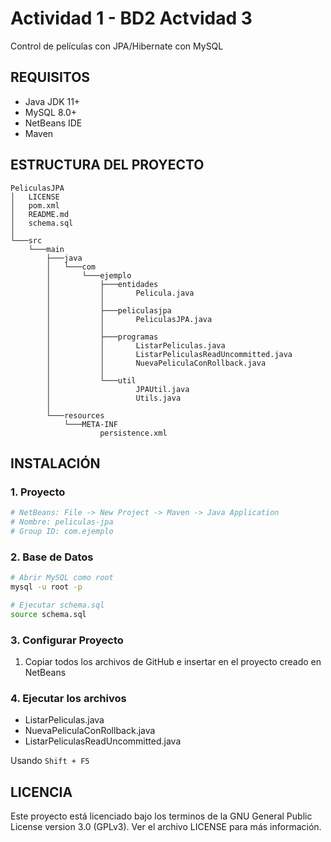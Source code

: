 # Actividad 1 - BD2 Actvidad 3

Control de películas con JPA/Hibernate con MySQL

## REQUISITOS

- Java JDK 11+
- MySQL 8.0+
- NetBeans IDE
- Maven

## ESTRUCTURA DEL PROYECTO

```
PeliculasJPA
│   LICENSE
│   pom.xml
│   README.md
│   schema.sql
│   
└───src
    └───main
        ├───java
        │   └───com
        │       └───ejemplo
        │           ├───entidades
        │           │       Pelicula.java
        │           │       
        │           ├───peliculasjpa
        │           │       PeliculasJPA.java
        │           │       
        │           ├───programas
        │           │       ListarPeliculas.java
        │           │       ListarPeliculasReadUncommitted.java
        │           │       NuevaPeliculaConRollback.java
        │           │       
        │           └───util
        │                   JPAUtil.java
        │                   Utils.java
        │                   
        └───resources
            └───META-INF
                    persistence.xml
```

## INSTALACIÓN

### 1. Proyecto
```bash
# NetBeans: File -> New Project -> Maven -> Java Application
# Nombre: peliculas-jpa
# Group ID: com.ejemplo
```

### 2. Base de Datos
```bash
# Abrir MySQL como root
mysql -u root -p

# Ejecutar schema.sql
source schema.sql
```

### 3. Configurar Proyecto
1. Copiar todos los archivos de GitHub e insertar en el proyecto creado en NetBeans

### 4. Ejecutar los archivos

- ListarPeliculas.java
- NuevaPeliculaConRollback.java
- ListarPeliculasReadUncommitted.java

Usando ``Shift + F5``

## LICENCIA
Este proyecto está licenciado bajo los terminos de la GNU General Public License version 3.0 (GPLv3). Ver el archivo LICENSE para más información.
